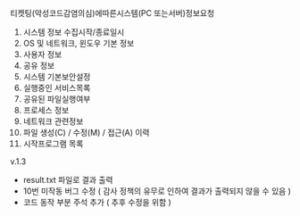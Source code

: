  티켓팅(악성코드감염의심)에따른시스템(PC 또는서버)정보요청
  1. 시스템 정보 수집시작/종료일시
  2. OS 및 네트워크, 윈도우 기본 정보
  3. 사용자 정보
  4. 공유 정보
  5. 시스템 기본보안설정
  6. 실행중인 서비스목록
  7. 공유된 파일실행여부
  8. 프로세스 정보
  9. 네트워크 관련정보
  10. 파일 생성(C) / 수정(M) / 접근(A) 이력
  11. 시작프로그램 목록

v.1.3
- result.txt 파일로 결과 출력
- 10번 미작동 버그 수정 ( 감사 정책의 유무로 인하여 결과가 출력되지 않을 수 있음 )
- 코드 동작 부분 주석 추가 ( 추후 수정을 위함 )
